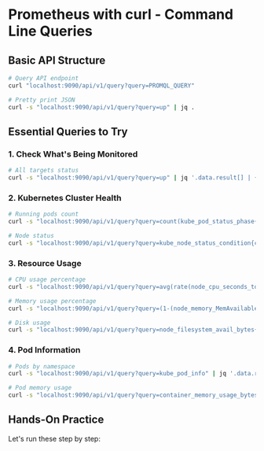 # Prometheus with curl - Command Line Queries

## Basic API Structure
```bash
# Query API endpoint
curl "localhost:9090/api/v1/query?query=PROMQL_QUERY"

# Pretty print JSON
curl -s "localhost:9090/api/v1/query?query=up" | jq .
```

## Essential Queries to Try

### 1. Check What's Being Monitored
```bash
# All targets status
curl -s "localhost:9090/api/v1/query?query=up" | jq '.data.result[] | {job: .metric.job, instance: .metric.instance, status: .value[1]}'
```

### 2. Kubernetes Cluster Health
```bash
# Running pods count
curl -s "localhost:9090/api/v1/query?query=count(kube_pod_status_phase{phase=\"Running\"})" | jq '.data.result[0].value[1]'

# Node status
curl -s "localhost:9090/api/v1/query?query=kube_node_status_condition{condition=\"Ready\",status=\"true\"}" | jq '.data.result[].metric.node'
```

### 3. Resource Usage
```bash
# CPU usage percentage
curl -s "localhost:9090/api/v1/query?query=avg(rate(node_cpu_seconds_total{mode!=\"idle\"}[5m]))*100" | jq '.data.result[0].value[1]'

# Memory usage percentage  
curl -s "localhost:9090/api/v1/query?query=(1-(node_memory_MemAvailable_bytes/node_memory_MemTotal_bytes))*100" | jq '.data.result[0].value[1]'

# Disk usage
curl -s "localhost:9090/api/v1/query?query=node_filesystem_avail_bytes{fstype!=\"tmpfs\"}" | jq '.data.result[] | {device: .metric.device, available_bytes: .value[1]}'
```

### 4. Pod Information
```bash
# Pods by namespace
curl -s "localhost:9090/api/v1/query?query=kube_pod_info" | jq '.data.result[] | {namespace: .metric.namespace, pod: .metric.pod}'

# Pod memory usage
curl -s "localhost:9090/api/v1/query?query=container_memory_usage_bytes{container!=\"POD\",container!=\"\"}" | jq '.data.result[] | {pod: .metric.pod, container: .metric.container, memory_bytes: .value[1]}'
```

## Hands-On Practice

Let's run these step by step: